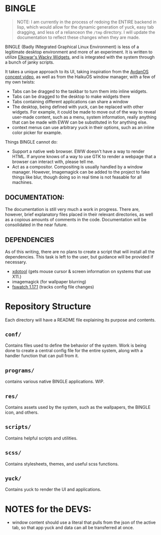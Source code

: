 # BINGLE
> NOTE: I am currently in the process of redoing the ENTIRE backend in lisp, which would allow for the dynamic generation of yuck, easy tab dragging, and less of a relianceon the `/tmp` directory. I will update the documentation to reflect these changes when they are made.

BINGLE (Badly INtegrated Graphical Linux Environment) is less of a legitimate desktop environment and more of an experiment. It is written to utilize [Elkowar's Wacky Widgets](https://github.com/elkowar/eww), and is integrated with the system through a bunch of janky scripts.

It takes a unique approach to its UI, taking inspiration from the [AvdanOS concept video](https://www.youtube.com/watch?v=tXFEiw1aJTw), as well as from the HaikuOS window manager, with a few of my own twists:

- Tabs can be dragged to the taskbar to turn them into inline widgets.
- Tabs can be dragged to the desktop to make widgets there
- Tabs containing different applications can share a window
- The desktop, being defined with yuck, can be replaced with other widgets. For example, it could be made to move out of the way to reveal user-made content, such as a menu, system information, really anything that can be made with EWW can be substituted in for anything else.
- context menus can use arbitrary yuck in their options, such as an inline color picker for example.

Things BINGLE cannot do:
- Support a native web browser. EWW doesn't have a way to render HTML. If anyone knows of a way to use GTK to render a webpage that a browser can interact with, please tell me. 
- Act as a compositor. Compositing is usually handled by a window manager. However, Imagemagick can be added to the project to fake things like blur, though doing so in real time is not feasable for all machines.

## DOCUMENTATION:
The documentation is still very much a work in progress.
There are, however, brief explanatory files placed in their relevant directories, as well as a copious amounts of comments in the code.
Documentation will be consolidated in the near future.

## DEPENDENCIES
As of this writing, there are no plans to create a script that will install all the dependencies. This task is left to the user, but guidance will be provided if necessary.
- [xdotool](https://github.com/jordansissel/xdotool) (gets mouse cursor & screen information on systems that use X11.)
- imagemagick (for wallpaper blurring)
- [fswatch 1.17.1](https://github.com/emcrisostomo/fswatch) (tracks config file changes)

# Repository Structure
Each directory will have a README file explaining its purpose and contents.

## `conf/`
Contains files used to define the behavior of the system. Work is being done to create a central config file for the entire system, along with a handler function that can pull from it.

## `programs/`
contains various native BINGLE applications. WIP.

## `res/`
Contains assets used by the system, such as the wallpapers, the BINGLE icon, and others.

## `scripts/`
Contains helpful scripts and utilities.

## `scss/`
Contains stylesheets, themes, and useful scss functions.

## `yuck/`
Contains yuck to render the UI and applications.

# NOTES for the DEVS:
- window content should use a literal that pulls from the json of the active tab, so that app yuck and data can all be transferred at once.
